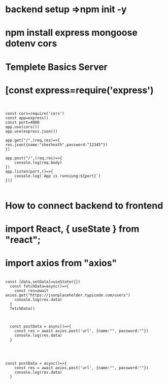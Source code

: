 # backend setup =>npm init -y 

# npm install express mongoose dotenv cors
# Templete Basics Server
# [const express=require('express')
<pre>

<code>
const cors=require('cors')
const app=express()
const port=4000
app.use(cors())
app.use(express.json())

app.get("/",(req,res)=>{
res.json({name:"sheshnath",password:"12345"})
})

app.post("/",(req,res)=>{
    console.log(req.body)
})
app.listen(port,()=>{
    console.log(`App is runniung:${port}`)
})]
</code>
</pre>

# How to connect backend to frontend
# import React, { useState } from "react";
# import axios from "axios"


  <pre>
 <code>
const [data,setData]=useState({})
  const fetchData=async()=>{
    const res=await axios.get("https://jsonplaceholder.typicode.com/users")
    console.log(res.data)
  }
  fetchData()



  const postData = async()=>{
    const res = await axios.post('url', {name:"", password:""})
    console.log(res.data)
  }
 </code>
  </pre>

  <pre>
 <code>
const postData = async()=>{
    const res = await axios.post('url', {name:"", password:""})
    console.log(res.data)
  }
 </code>
  </pre>